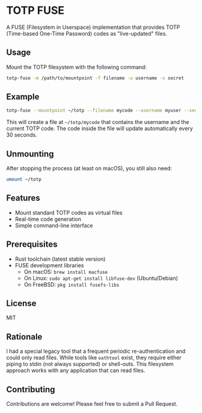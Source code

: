 # TOTP FUSE

A FUSE (Filesystem in Userspace) implementation that provides TOTP (Time-based One-Time Password) codes as "live-updated" files.

## Usage

Mount the TOTP filesystem with the following command:

```bash
totp-fuse -m /path/to/mountpoint -f filename -u username -s secret
```

## Example

```bash
totp-fuse --mountpoint ~/totp --filename mycode --username myuser --secret JBSWY3DPEHPK3PXP
```

This will create a file at `~/totp/mycode` that contains the username and the current TOTP code. The code inside the file will update automatically every 30 seconds.

## Unmounting

After stopping the process (at least on macOS), you still also need:

```bash
umount ~/totp
```

## Features

- Mount standard TOTP codes as virtual files
- Real-time code generation
- Simple command-line interface

## Prerequisites

- Rust toolchain (latest stable version)
- FUSE development libraries
  - On macOS: `brew install macfuse`
  - On Linux: `sudo apt-get install libfuse-dev` (Ubuntu/Debian)
  - On FreeBSD: `pkg install fusefs-libs`

## License

MIT

## Rationale

I had a special legacy tool that a frequent periodic re-authentication and could only read files. While tools like `oathtool` exist, they require either piping to stdin (not always supported) or shell-outs. This filesystem approach works with any application that can read files.

## Contributing

Contributions are welcome! Please feel free to submit a Pull Request.
